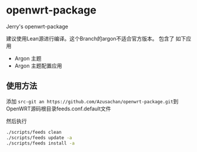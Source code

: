 # openwrt-package
Jerry's openwrt-package

建议使用Lean源进行编译。这个Branch的argon不适合官方版本。
包含了 如下应用
- Argon 主题
- Argon 主题配置应用

## 使用方法

添加 `src-git an https://github.com/Azusachan/openwrt-package.git`到 OpenWRT源码根目录feeds.conf.default文件

然后执行

```bash
./scripts/feeds clean
./scripts/feeds update -a
./scripts/feeds install -a
```
